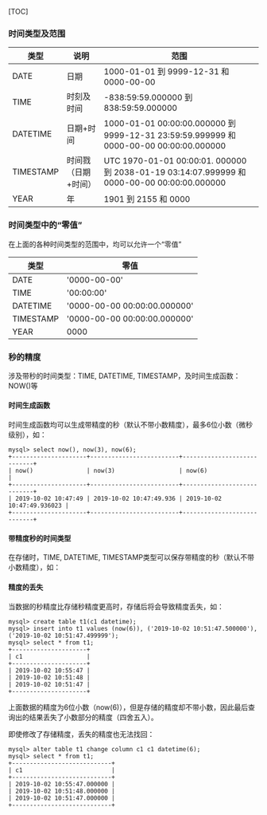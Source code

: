[TOC]

### 时间类型及范围
| 类型 | 说明| 范围 |
| ---- | ---- | ---- |
| DATE | 日期 | 1000-01-01 到 9999-12-31 和 0000-00-00 |
| TIME | 时刻及时间 | -838:59:59.000000 到 838:59:59.000000 |
| DATETIME | 日期+时间 | 1000-01-01 00:00:00.000000  到 9999-12-31 23:59:59.999999 和 0000-00-00 00:00:00.000000|
| TIMESTAMP | 时间戮（日期+时间） | UTC 1970-01-01 00:00:01. 000000 到 2038-01-19 03:14:07.999999 和 0000-00-00 00:00:00.000000 |
| YEAR | 年 | 1901 到 2155 和 0000 |

### 时间类型中的“零值”
在上面的各种时间类型的范围中，均可以允许一个“零值”

| 类型 | 零值 |
| ---- | ---- |
| DATE | '0000-00-00' |
| TIME | '00:00:00'  |
| DATETIME | '0000-00-00 00:00:00.000000' |
| TIMESTAMP | '0000-00-00 00:00:00.000000' |
| YEAR | 0000 |

### 秒的精度
涉及带秒的时间类型：TIME, DATETIME, TIMESTAMP，及时间生成函数：NOW()等

#### 时间生成函数
时间生成函数均可以生成带精度的秒（默认不带小数精度），最多6位小数（微秒级别），如：
```
mysql> select now(), now(3), now(6);
+---------------------+-------------------------+----------------------------+
| now()               | now(3)                  | now(6)                     |
+---------------------+-------------------------+----------------------------+
| 2019-10-02 10:47:49 | 2019-10-02 10:47:49.936 | 2019-10-02 10:47:49.936023 |
+---------------------+-------------------------+----------------------------+
```

#### 带精度秒的时间类型
在存储时，TIME, DATETIME, TIMESTAMP类型可以保存带精度的秒（默认不带小数精度），如：

#### 精度的丢失
当数据的秒精度比存储秒精度更高时，存储后将会导致精度丢失，如：
```
mysql> create table t1(c1 datetime);
mysql> insert into t1 values (now(6)), ('2019-10-02 10:51:47.500000'), ('2019-10-02 10:51:47.499999');
mysql> select * from t1;
+---------------------+
| c1                  |
+---------------------+
| 2019-10-02 10:55:47 |
| 2019-10-02 10:51:48 |
| 2019-10-02 10:51:47 |
+---------------------+
```
上面数据的精度为6位小数（now(6)），但是存储的精度却不带小数，因此最后查询出的结果丢失了小数部分的精度（四舍五入）。

即使修改了存储精度，丢失的精度也无法找回：
```
mysql> alter table t1 change column c1 c1 datetime(6);
mysql> select * from t1;
+----------------------------+
| c1                         |
+----------------------------+
| 2019-10-02 10:55:47.000000 |
| 2019-10-02 10:51:48.000000 |
| 2019-10-02 10:51:47.000000 |
+----------------------------+
```
